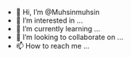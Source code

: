- 👋 Hi, I’m @Muhsinmuhsin
- 👀 I’m interested in ...
- 🌱 I’m currently learning ...
- 💞️ I’m looking to collaborate on ...
- 📫 How to reach me ...

<!---
Muhsinmuhsin/Muhsinmuhsin is a ✨ special ✨ repository because its `README.md` (this file) appears on your GitHub profile.
You can click the Preview link to take a look at your changes.
--->
